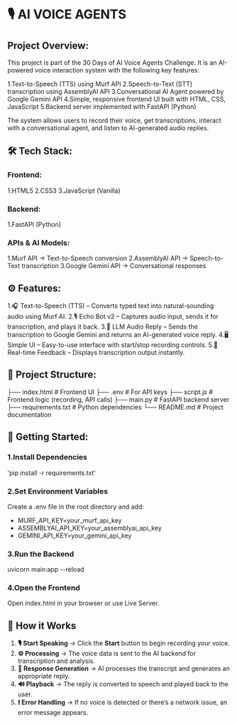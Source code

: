# 🎙️ AI VOICE AGENTS

## Project Overview:

This project is part of the 30 Days of AI Voice Agents Challenge.
It is an AI-powered voice interaction system with the following key features:

1.Text-to-Speech (TTS) using Murf API
2.Speech-to-Text (STT) transcription using AssemblyAI API
3.Conversational AI Agent powered by Google Gemini API
4.Simple, responsive frontend UI built with HTML, CSS, JavaScript
5.Backend server implemented with FastAPI (Python)

The system allows users to record their voice, get transcriptions, interact with a conversational agent, and listen to AI-generated audio replies.

## 🛠️ Tech Stack:

### Frontend:

1.HTML5
2.CSS3
3.JavaScript (Vanilla)

### Backend:

1.FastAPI (Python)

### APIs & AI Models:

1.Murf API → Text-to-Speech conversion
2.AssemblyAI API → Speech-to-Text transcription
3.Google Gemini API → Conversational responses

## ⚙️ Features:

1.🎧 Text-to-Speech (TTS) – Converts typed text into natural-sounding audio using Murf AI.
2.🎙️ Echo Bot v2 – Captures audio input, sends it for transcription, and plays it back.
3.💬 LLM Audio Reply – Sends the transcription to Google Gemini and returns an AI-generated voice reply.
4.🖥️ Simple UI – Easy-to-use interface with start/stop recording controls.
5.🔄 Real-time Feedback – Displays transcription output instantly.

## 📂 Project Structure:

├── index.html        # Frontend UI
├── .env              # For API keys
├── script.js         # Frontend logic (recording, API calls)
├── main.py           # FastAPI backend server
├── requirements.txt  # Python dependencies
└── README.md         # Project documentation

## 🚀 Getting Started:

### 1.Install Dependencies
'pip install -r requirements.txt'

### 2.Set Environment Variables
Create a .env file in the root directory and add:
- MURF_API_KEY=your_murf_api_key
- ASSEMBLYAI_API_KEY=your_assemblyai_api_key
-  GEMINI_API_KEY=your_gemini_api_key

### 3.Run the Backend
uvicorn main:app --reload

### 4.Open the Frontend
Open index.html in your browser or use Live Server.

## 📌 How it Works  

1. **🎙 Start Speaking** → Click the **Start** button to begin recording your voice.  
2. **⚙ Processing** → The voice data is sent to the AI backend for transcription and analysis.  
3. **💬 Response Generation** → AI processes the transcript and generates an appropriate reply.  
4. **🔊 Playback** → The reply is converted to speech and played back to the user.  
5. **❗ Error Handling** → If no voice is detected or there’s a network issue, an error message appears.  





